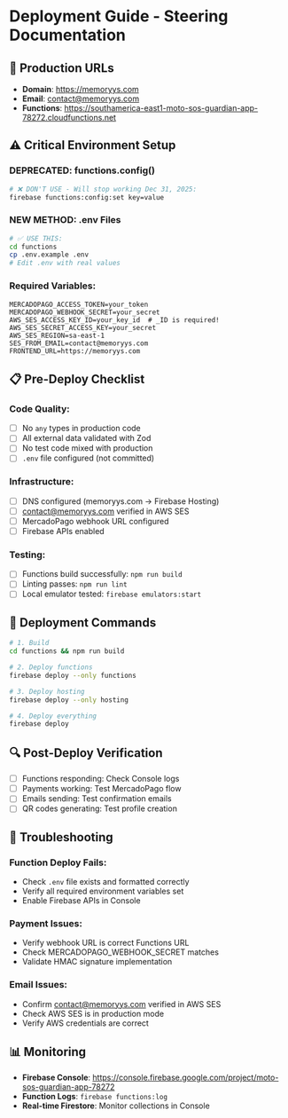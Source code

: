# Deployment Guide - Steering Documentation

## 🚀 Production URLs
- **Domain**: https://memoryys.com
- **Email**: contact@memoryys.com
- **Functions**: https://southamerica-east1-moto-sos-guardian-app-78272.cloudfunctions.net

## ⚠️ Critical Environment Setup

### DEPRECATED: functions.config()
```bash
# ❌ DON'T USE - Will stop working Dec 31, 2025:
firebase functions:config:set key=value
```

### NEW METHOD: .env Files
```bash
# ✅ USE THIS:
cd functions
cp .env.example .env
# Edit .env with real values
```

### Required Variables:
```env
MERCADOPAGO_ACCESS_TOKEN=your_token
MERCADOPAGO_WEBHOOK_SECRET=your_secret
AWS_SES_ACCESS_KEY_ID=your_key_id  # _ID is required!
AWS_SES_SECRET_ACCESS_KEY=your_secret
AWS_SES_REGION=sa-east-1
SES_FROM_EMAIL=contact@memoryys.com
FRONTEND_URL=https://memoryys.com
```

## 📋 Pre-Deploy Checklist

### Code Quality:
- [ ] No `any` types in production code
- [ ] All external data validated with Zod
- [ ] No test code mixed with production
- [ ] `.env` file configured (not committed)

### Infrastructure:
- [ ] DNS configured (memoryys.com → Firebase Hosting)
- [ ] contact@memoryys.com verified in AWS SES
- [ ] MercadoPago webhook URL configured
- [ ] Firebase APIs enabled

### Testing:
- [ ] Functions build successfully: `npm run build`
- [ ] Linting passes: `npm run lint`
- [ ] Local emulator tested: `firebase emulators:start`

## 🚀 Deployment Commands

```bash
# 1. Build
cd functions && npm run build

# 2. Deploy functions
firebase deploy --only functions

# 3. Deploy hosting  
firebase deploy --only hosting

# 4. Deploy everything
firebase deploy
```

## 🔍 Post-Deploy Verification

- [ ] Functions responding: Check Console logs
- [ ] Payments working: Test MercadoPago flow
- [ ] Emails sending: Test confirmation emails
- [ ] QR codes generating: Test profile creation

## 🚨 Troubleshooting

### Function Deploy Fails:
- Check `.env` file exists and formatted correctly
- Verify all required environment variables set
- Enable Firebase APIs in Console

### Payment Issues:
- Verify webhook URL is correct Functions URL
- Check MERCADOPAGO_WEBHOOK_SECRET matches
- Validate HMAC signature implementation

### Email Issues:
- Confirm contact@memoryys.com verified in AWS SES
- Check AWS SES is in production mode
- Verify AWS credentials are correct

## 📊 Monitoring

- **Firebase Console**: https://console.firebase.google.com/project/moto-sos-guardian-app-78272
- **Function Logs**: `firebase functions:log`
- **Real-time Firestore**: Monitor collections in Console